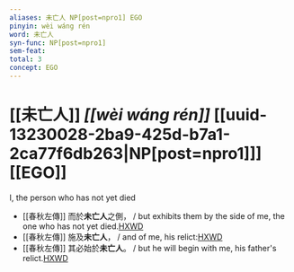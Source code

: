 ```yaml
---
aliases: 未亡人 NP[post=npro1] EGO
pinyin: wèi wáng rén
word: 未亡人
syn-func: NP[post=npro1]
sem-feat: 
total: 3
concept: EGO 
---
```

# [[未亡人]] *[[wèi wáng rén]]*  [[uuid-13230028-2ba9-425d-b7a1-2ca77f6db263|NP[post=npro1]]] [[EGO]]
I, the person who has not yet died
 - [[春秋左傳]] 而於**未亡人**之側， / but exhibits them by the side of me, the one who has not yet died.[HXWD](https://hxwd.org/textview.html?location=KR1e0001_tls_003-327a.10)
 - [[春秋左傳]] 施及**未亡人**， / and of me, his relict:[HXWD](https://hxwd.org/textview.html?location=KR1e0001_tls_008-217a.13)
 - [[春秋左傳]] 其必始於**未亡人**。 / but he will begin with me, his father's relict.[HXWD](https://hxwd.org/textview.html?location=KR1e0001_tls_008-303a.14)